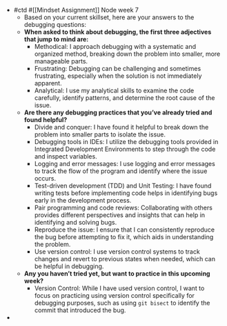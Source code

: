 - #ctd #[[Mindset Assignment]] Node week 7
	- Based on your current skillset, here are your answers to the debugging questions:
	- **When asked to think about debugging, the first three adjectives that jump to mind are:**
		- Methodical: I approach debugging with a systematic and organized method, breaking down the problem into smaller, more manageable parts.
		- Frustrating: Debugging can be challenging and sometimes frustrating, especially when the solution is not immediately apparent.
		- Analytical: I use my analytical skills to examine the code carefully, identify patterns, and determine the root cause of the issue.
	- **Are there any debugging practices that you’ve already tried and found helpful?**
		- Divide and conquer: I have found it helpful to break down the problem into smaller parts to isolate the issue.
		- Debugging tools in IDEs: I utilize the debugging tools provided in Integrated Development Environments to step through the code and inspect variables.
		- Logging and error messages: I use logging and error messages to track the flow of the program and identify where the issue occurs.
		- Test-driven development (TDD) and Unit Testing: I have found writing tests before implementing code helps in identifying bugs early in the development process.
		- Pair programming and code reviews: Collaborating with others provides different perspectives and insights that can help in identifying and solving bugs.
		- Reproduce the issue: I ensure that I can consistently reproduce the bug before attempting to fix it, which aids in understanding the problem.
		- Use version control: I use version control systems to track changes and revert to previous states when needed, which can be helpful in debugging.
	- **Any you haven’t tried yet, but want to practice in this upcoming week?**
		- Version Control: While I have used version control, I want to focus on practicing using version control specifically for debugging purposes, such as using `git bisect` to identify the commit that introduced the bug.
-